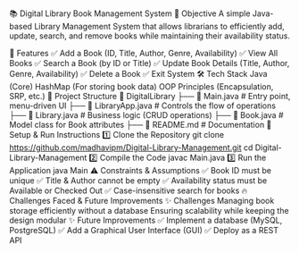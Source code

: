 📚 Digital Library Book Management System
📝 Objective
A simple Java-based Library Management System that allows librarians to efficiently add, update, search, and remove books while maintaining their availability status.

🚀 Features
✅ Add a Book (ID, Title, Author, Genre, Availability)
✅ View All Books
✅ Search a Book (by ID or Title)
✅ Update Book Details (Title, Author, Genre, Availability)
✅ Delete a Book
✅ Exit System
🛠 Tech Stack
Java (Core)
HashMap (For storing book data)
OOP Principles (Encapsulation, SRP, etc.)
🏰 Project Structure
📆 DigitalLibrary
 ├── 📄 Main.java        # Entry point, menu-driven UI
 ├── 📄 LibraryApp.java  # Controls the flow of operations
 ├── 📄 Library.java     # Business logic (CRUD operations)
 ├── 📄 Book.java        # Model class for Book attributes
 ├── 📄 README.md        # Documentation
🔧 Setup & Run Instructions
1️⃣ Clone the Repository
git clone https://github.com/madhavipm/Digital-Library-Management.git
cd Digital-Library-Management
2️⃣ Compile the Code
javac Main.java
3️⃣ Run the Application
java Main
⚠ Constraints & Assumptions
✅ Book ID must be unique
✅ Title & Author cannot be empty
✅ Availability status must be Available or Checked Out
✅ Case-insensitive search for books
🔥 Challenges Faced & Future Improvements
✨ Challenges
Managing book storage efficiently without a database
Ensuring scalability while keeping the design modular
✨ Future Improvements
✅ Implement a database (MySQL, PostgreSQL)
✅ Add a Graphical User Interface (GUI)
✅ Deploy as a REST API
